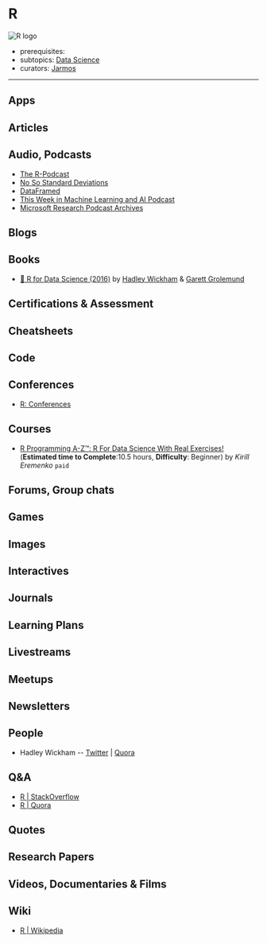 # R

![R logo](https://i.imgur.com/p3p9wQ7.jpg)

- prerequisites:
- subtopics: [Data Science](https://github.com/learn-awesome/learn-awesome/tree/master/data-science)
- curators: [Jarmos](https://github.com/Jarmos-san)

------

## Apps

## Articles

## Audio, Podcasts

- [The R-Podcast](https://r-podcast.org/)
- [No So Standard Deviations](http://nssdeviations.com/)
- [DataFramed](https://www.datacamp.com/community/podcast?tap_a=5644-dce66f&tap_s=10907-287229)
- [This Week in Machine Learning and AI Podcast](https://twimlai.com/)
- [Microsoft Research Podcast Archives](https://www.microsoft.com/en-us/research/blog/category/podcast/)

## Blogs

## Books

- [📖 R for Data Science (2016)](http://r4ds.had.co.nz/) by [Hadley Wickham](hadley.nz) & [Garett Grolemund](https://twitter.com/StatGarrett?ref_src=twsrc%5Egoogle%7Ctwcamp%5Eserp%7Ctwgr%5Eauthor)

## Certifications & Assessment

## Cheatsheets

## Code

## Conferences

- [R: Conferences](https://www.r-project.org/conferences/)

## Courses

- [R Programming A-Z™: R For Data Science With Real Exercises!](https://www.udemy.com/share/1000DOBUQcclZbRXo=/) (**Estimated time to Complete**:10.5 hours, **Difficulty**: Beginner) by _Kirill Eremenko_ `paid`

## Forums, Group chats

## Games

## Images

## Interactives

## Journals

## Learning Plans

## Livestreams

## Meetups

## Newsletters

## People

- Hadley Wickham -- [Twitter](https://twitter.com/hadleywickham?lang=en) | [Quora](https://www.quora.com/profile/Hadley-Wickham)

## Q&A

- [R | StackOverflow](https://stackoverflow.com/tags/r/info)
- [R | Quora](https://www.quora.com/topic/R-programming-language)

## Quotes

## Research Papers

## Videos, Documentaries & Films

## Wiki

- [R | Wikipedia](https://en.wikipedia.org/wiki/R_(programming_language))
